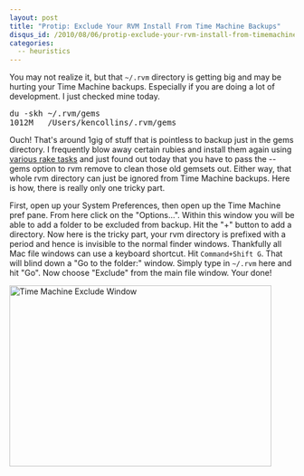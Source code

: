 ```yaml
--- 
layout: post
title: "Protip: Exclude Your RVM Install From Time Machine Backups"
disqus_id: /2010/08/06/protip-exclude-your-rvm-install-from-timemachine-backups/
categories: 
  -- heuristics
---
```



<p>
  You may not realize it, but that <code>~/.rvm</code> directory is getting big and may be hurting your Time Machine backups. Especially if you are doing a lot of development. I just checked mine today.
</p>

<pre class="command">
du -skh ~/.rvm/gems
1012M	/Users/kencollins/.rvm/gems
</pre>

<p>
  Ouch! That's around 1gig of stuff that is pointless to backup just in the gems directory. I frequently blow away certain rubies and install them again using <a href="/2010/7/30/the-rvm-ruby-api">various rake tasks</a> and just found out today that you have to pass the --gems option to rvm remove to clean those old gemsets out. Either way, that whole rvm directory can just be ignored from Time Machine backups. Here is how, there is really only one tricky part.
</p>

<p>
  First, open up your System Preferences, then open up the Time Machine pref pane. From here click on the "Options...". Within this window you will be able to add a folder to be excluded from backup. Hit the "+" button to add a directory. Now here is the tricky part, your rvm directory is prefixed with a period and hence is invisible to the normal finder windows. Thankfully all Mac file windows can use a keyboard shortcut. Hit <code>Command+Shift G</code>. That will blind down a "Go to the folder:" window. Simply type in <code>~/.rvm</code> here and hit "Go". Now choose "Exclude" from the main file window. Your done!
</p>

<div class="center">
  <span class="photofancy">
    <img src="/assets/exclude_from_timemachine.gif" alt="Time Machine Exclude Window" width="463" height="320" />
  </span>
</div>


